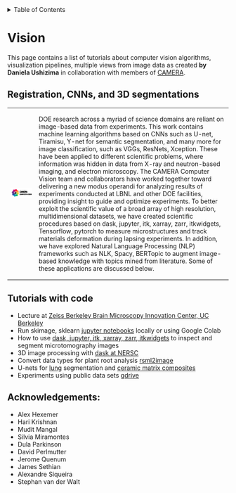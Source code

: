 <div id="top"></div>

<!-- TABLE OF CONTENTS -->
<details>
  <summary>Table of Contents</summary>
  <ol>
    <li>
      <a href="#about-the-project">About The Project</a>
      <ul>
        <li><a href="#built-with">Built With</a></li>
      </ul>
    </li>
    <li>
      <a href="#getting-started">Getting Started</a>
      <ul>
        <li><a href="#prerequisites">Prerequisites</a></li>
        <li><a href="#installation">Installation</a></li>
      </ul>
    </li>
    <li><a href="#usage">Usage</a></li>
    <li><a href="#roadmap">Roadmap</a></li>
    <li><a href="#contributing">Contributing</a></li>
    <li><a href="#license">License</a></li>
    <li><a href="#contact">Contact</a></li>
    <li><a href="#acknowledgments">Acknowledgments</a></li>
  </ol>
</details>


# Vision
This page contains a list of tutorials about computer vision algorithms, visualization pipelines, multiple views from image data as created <b> by Daniela Ushizima</b> in collaboration with members of [CAMERA](https://camera.lbl.gov/).

## Registration, CNNs, and 3D segmentations

<table border="0">
 <tr>
    <td><img src="https://github.com/dani-lbnl/introvision/blob/main/cameracomputervision.png" width="1300">
    </td>
    <td>
     <p>
      DOE research across a myriad of science domains are reliant on image-based data from experiments. This work contains machine learning algorithms based on CNNs such as U-net, Tiramisu, Y-net for semantic segmentation, and many more for image classification, such as VGGs, ResNets, Xception. These have been applied to different scientific problems, where information was hidden in data from X-ray and neutron-based imaging, and electron microscopy. The CAMERA Computer Vision team and collaborators have worked together toward delivering a new modus operandi for analyzing results of experiments conducted at LBNL and other DOE facilities, providing insight to guide and optimize experiments. To better exploit the scientific value of a broad array of high resolution, multidimensional datasets, we have created scientific procedures based on dask, jupyter, itk, xarray, zarr, itkwidgets, Tensorflow, pytorch to measure microstructures  and track materials deformation during lapsing experiments. In addition, we have explored Natural Language Processing (NLP) frameworks such as NLK, Spacy, BERTopic to augment image-based knowledge with topics mined from literature. Some of these applications are discussed below.  
      </td>
 </tr>
</table>

## Tutorials with code
- Lecture at [Zeiss Berkeley Brain Microscopy Innovation Center, UC Berkeley](https://github.com/dani-lbnl/2017_ucberkeley_course)
- Run skimage, sklearn [jupyter notebooks](https://github.com/dani-lbnl/isvc2019) locally or using Google Colab
- How to use [dask, jupyter, itk, xarray, zarr, itkwidgets](https://github.com/dani-lbnl/SC20_pyHPC) to inspect and segment microtomography images
- 3D image processing with [dask at NERSC](https://github.com/dani-lbnl/SC20_pyHPC/tree/master/nersc)
- Convert data types for plant root analysis [rsml2image](https://github.com/dani-lbnl/rsml2image)
- U-nets for [lung](https://www.nature.com/articles/s41598-021-95561-y) segmentation and [ceramic matrix composites](https://www.nature.com/articles/s41597-022-01119-6) 
- Experiments using public data sets [gdrive](https://drive.google.com/drive/folders/19YiBCQh4Z1LB9iCVWfDj4Zfx-zn-VD16?usp=sharing)

<!-- ABOUT THE PROJECT -->
<!--## About The Project-->

## Acknowledgements:
- Alex Hexemer
- Hari Krishnan
- Mudit Mangal
- Silvia Miramontes
- Dula Parkinson
- David Perlmutter
- Jerome Quenum
- James Sethian
- Alexandre Siqueira
- Stephan van der Walt



